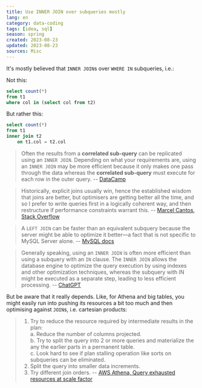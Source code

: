 ```yaml
---
title: Use INNER JOIN over subqueries mostly
lang: en
category: data-coding
tags: [idea, sql]
season: spring
created: 2023-08-23
updated: 2023-08-23
sources: Misc
---
```


It's mostly believed that `INNER JOIN`s over `WHERE IN` subqueries, i.e.:

Not this:
```sql
select count(*)
from t1
where col in (select col from t2)
```

But rather this:
```sql
select count(*)
from t1
inner join t2
    on t1.col = t2.col
```

> Often the results from a **correlated sub-query** can be replicated using an `INNER JOIN`. Depending on what your requirements are, using an `INNER JOIN` may be more efficient because it only makes one pass through the data whereas the **correlated sub-query** must execute for each row in the outer query.
> -- [DataCamp](https://campus.datacamp.com/courses/improving-query-performance-in-sql-server/sub-queries-and-presence-or-absence?ex=4)

> Historically, explicit joins usually win, hence the established wisdom that joins are better, but optimisers are getting better all the time, and so I prefer to write queries first in a logically coherent way, and then restructure if performance constraints warrant this.
> -- [Marcel Cantos, Stack Overflow](https://stackoverflow.com/a/2577188)

> A `LEFT JOIN` can be faster than an equivalent subquery because the server might be able to optimize it better—a fact that is not specific to MySQL Server alone.
> -- [MySQL docs](https://dev.mysql.com/doc/refman/5.7/en/rewriting-subqueries.html)

> Generally speaking, using an `INNER JOIN` is often more efficient than using a subquery with an `IN` clause. The `INNER JOIN` allows the database engine to optimize the query execution by using indexes and other optimization techniques, whereas the subquery with IN might be executed as a separate step, leading to less efficient processing.
> -- [ChatGPT](https://chat.openai.com/share/83172c2d-7dc1-45bf-968e-d4c5608941fe)

But be aware that it really depends. Like, for Athena and big tables, you might easily run into pushing its resources a bit too much and then optimising against `JOIN`s, i.e. cartesian products:
> 1. Try to reduce the resource required by intermediate results in the plan:  
>     a. Reduce the number of columns projected.  
>     b. Try to split the query into 2 or more queries and materialize the any the earlier parts in a permanent table.  
>     c. Look hard to see if plan stalling operation like sorts on subqueries can be eliminated.
> 2. Split the query into smaller data increments.
> 3. Try different join orders.
> -- [AWS Athena, Query exhausted resources at scale factor](https://repost.aws/questions/QUtoS_74Y6SgahbwRrDi-wJA/athena-query-exhausted-resources-at-this-scale-factor)
